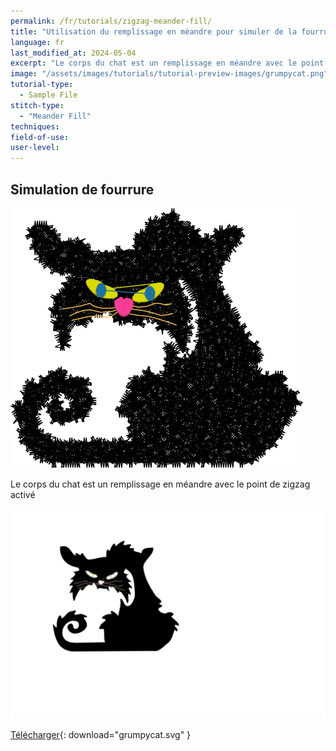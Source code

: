 ```yaml
---
permalink: /fr/tutorials/zigzag-meander-fill/
title: "Utilisation du remplissage en méandre pour simuler de la fourrure"
language: fr
last_modified_at: 2024-05-04
excerpt: "Le corps du chat est un remplissage en méandre avec le point de zigzag activé"
image: "/assets/images/tutorials/tutorial-preview-images/grumpycat.png"
tutorial-type:
  - Sample File
stitch-type:
  - "Meander Fill"
techniques:
field-of-use:
user-level:
---
```


## Simulation de fourrure

![Preview](/assets/images/tutorials/tutorial-preview-images/grumpycat.png)

Le corps du chat est un remplissage en méandre avec le point de zigzag activé


![SVG](assets/images/tutorials/zigzag-meander-fill/grumpycat.svg)



[Télécharger](/assets/images/tutorials/samples/grumpycat.svg){: download="grumpycat.svg" }

